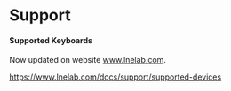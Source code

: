 # Support

#### Supported Keyboards

Now updated on website www.lnelab.com.

https://www.lnelab.com/docs/support/supported-devices
